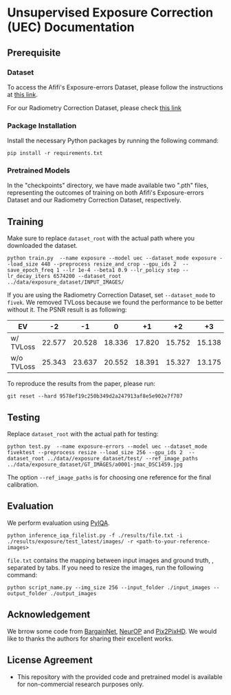 # Unsupervised Exposure Correction (UEC) Documentation

## Prerequisite

### Dataset
To access the Afifi's Exposure-errors Dataset, please follow the instructions at [this link](https://github.com/mahmoudnafifi/Exposure_Correction#dataset).

For our Radiometry Correction Dataset, please check [this link](https://pan.baidu.com/s/1AXg7XEL9U002mP-jzJyRtw?pwd=cc9t)

### Package Installation
Install the necessary Python packages by running the following command:
```shell
pip install -r requirements.txt
```
### Pretrained Models
In the "checkpoints" directory, we have made available two ".pth" files, representing the outcomes of training on both Afifi's Exposure-errors Dataset and our Radiometry Correction Dataset, respectively.


## Training

Make sure to replace `dataset_root` with the actual path where you downloaded the dataset.

```shell
python train.py  --name exposure --model uec --dataset_mode exposure --load_size 448 --preprocess resize_and_crop --gpu_ids 2  --save_epoch_freq 1 --lr 1e-4 --beta1 0.9 --lr_policy step --lr_decay_iters 6574200 --dataset_root ../data/exposure_dataset/INPUT_IMAGES/
```
If you are using the Radiometry Correction Dataset, set `--dataset_mode` to `fivek`.
We removed TVLoss because we found the performance to be better without it. The PSNR result is as following:

| EV    | -2     | -1     | 0      | +1     | +2     | +3     |
|-------|--------|--------|--------|--------|--------|--------|
| w/ TVLoss  | 22.577 | 20.528 | 18.336 | 17.820 | 15.752 | 15.138 |
| w/o TVLoss | 25.343 | 23.637 | 20.552 | 18.391 | 15.327 | 13.175 |

To reproduce the results from the paper, please run:
```shell
git reset --hard 9578ef19c250b349d2a247913af8e5e902e7f707
```



## Testing
Replace `dataset_root` with the actual path for testing:
```shell
python test.py  --name exposure-errors --model uec --dataset_mode fivektest --preprocess resize --load_size 256 --gpu_ids 2  --dataset_root ../data//exposure_dataset/test/ --ref_image_paths ../data/exposure_dataset/GT_IMAGES/a0001-jmac_DSC1459.jpg
```

The option `--ref_image_paths` is for choosing one reference for the final calibration.

## Evaluation

We perform evaluation using [PyIQA](https://github.com/chaofengc/IQA-PyTorch).
```shell
python inference_iqa_filelist.py -f ./results/file.txt -i ./results/exposure/test_latest/images/ -r <path-to-your-reference-images>
```
`file.txt` contains the mapping between input images and ground truth, , separated by tabs. If you need to resize the images, run the following command:

```shell
python script_name.py --img_size 256 --input_folder ./input_images --output_folder ./output_images
```
## Acknowledgement

We brrow some code from [BargainNet](https://github.com/bcmi/BargainNet), [NeurOP](https://github.com/amberwangyili/neurop) and [Pix2PixHD](https://github.com/NVIDIA/pix2pixHD). We would like to thanks the authors for sharing their excellent works.

## License Agreement

- This repository with the provided code and pretrained model is available for non-commercial research purposes only.